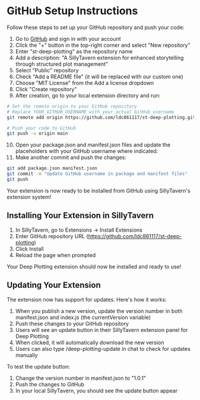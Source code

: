 # GitHub Setup Instructions

Follow these steps to set up your GitHub repository and push your code:

1. Go to [GitHub](https://github.com/) and sign in with your account
2. Click the "+" button in the top-right corner and select "New repository"
3. Enter "st-deep-plotting" as the repository name
4. Add a description: "A SillyTavern extension for enhanced storytelling through structured plot management"
5. Select "Public" repository
6. Check "Add a README file" (it will be replaced with our custom one)
7. Choose "MIT License" from the Add a license dropdown
8. Click "Create repository"
9. After creation, go to your local extension directory and run:

```bash
# Set the remote origin to your GitHub repository
# Replace YOUR_GITHUB_USERNAME with your actual GitHub username
git remote add origin https://github.com/ldc861117/st-deep-plotting.git

# Push your code to GitHub
git push -u origin main
```

10. Open your package.json and manifest.json files and update the placeholders with your GitHub username where indicated.
11. Make another commit and push the changes:

```bash
git add package.json manifest.json
git commit -m "Update GitHub username in package and manifest files"
git push
```

Your extension is now ready to be installed from GitHub using SillyTavern's extension system!

## Installing Your Extension in SillyTavern

1. In SillyTavern, go to Extensions -> Install Extensions
2. Enter GitHub repository URL (https://github.com/ldc861117/st-deep-plotting)
3. Click Install
4. Reload the page when prompted

Your Deep Plotting extension should now be installed and ready to use! 

## Updating Your Extension

The extension now has support for updates. Here's how it works:

1. When you publish a new version, update the version number in both manifest.json and index.js (the currentVersion variable)
2. Push these changes to your GitHub repository
3. Users will see an update button in their SillyTavern extension panel for Deep Plotting
4. When clicked, it will automatically download the new version
5. Users can also type /deep-plotting-update in chat to check for updates manually

To test the update button:
1. Change the version number in manifest.json to "1.0.1" 
2. Push the changes to GitHub
3. In your local SillyTavern, you should see the update button appear 
